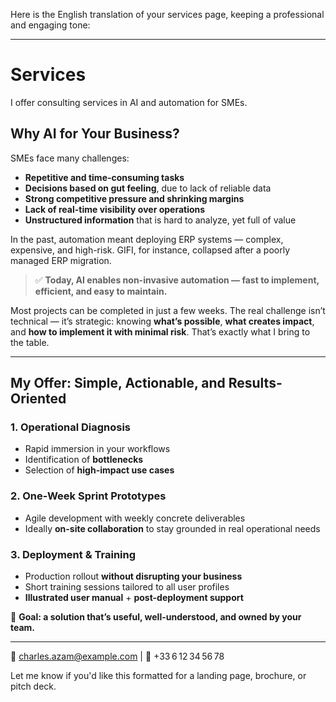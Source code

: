 Here is the English translation of your services page, keeping a professional and engaging tone:

---

# Services

I offer consulting services in AI and automation for SMEs.

## Why AI for Your Business?

SMEs face many challenges:

* **Repetitive and time-consuming tasks**
* **Decisions based on gut feeling**, due to lack of reliable data
* **Strong competitive pressure and shrinking margins**
* **Lack of real-time visibility over operations**
* **Unstructured information** that is hard to analyze, yet full of value

In the past, automation meant deploying ERP systems — complex, expensive, and high-risk. GIFI, for instance, collapsed after a poorly managed ERP migration.

> ✅ **Today, AI enables **non-invasive automation** — fast to implement, efficient, and easy to maintain.**

Most projects can be completed in just a few weeks. The real challenge isn’t technical — it’s strategic: knowing **what’s possible**, **what creates impact**, and **how to implement it with minimal risk**. That’s exactly what I bring to the table.

---

## My Offer: Simple, Actionable, and Results-Oriented

### 1. Operational Diagnosis

* Rapid immersion in your workflows
* Identification of **bottlenecks**
* Selection of **high-impact use cases**

### 2. One-Week Sprint Prototypes

* Agile development with weekly concrete deliverables
* Ideally **on-site collaboration** to stay grounded in real operational needs

### 3. Deployment & Training

* Production rollout **without disrupting your business**
* Short training sessions tailored to all user profiles
* **Illustrated user manual** + **post-deployment support**

🎯 **Goal: a solution that’s useful, well-understood, and owned by your team.**

---

📧 [charles.azam@example.com](mailto:charles.azam@example.com) | 📱 +33 6 12 34 56 78

Let me know if you'd like this formatted for a landing page, brochure, or pitch deck.
